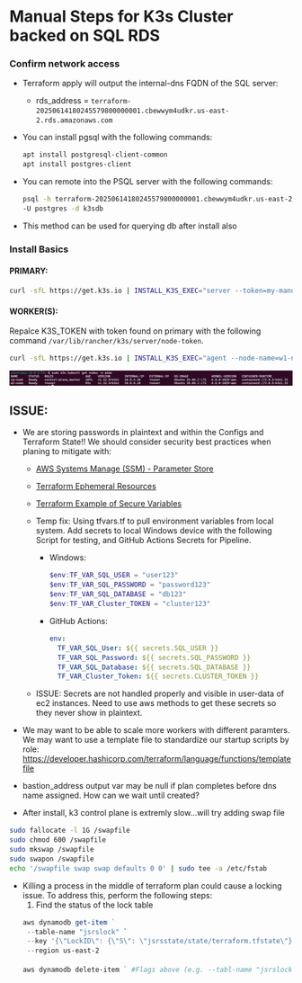 # Manual Steps for K3s Cluster backed on SQL RDS

### Confirm network access

+ Terraform apply will output the internal-dns FQDN of the SQL server:
  + rds_address = `terraform-20250614180245579800000001.cbewwym4udkr.us-east-2.rds.amazonaws.com`
+ You can install pgsql with the following commands:

    ```bash
    apt install postgresql-client-common
    apt install postgres-client
    ```

+ You can remote into the PSQL server with the following commands:

    ```bash
    psql -h terraform-20250614180245579800000001.cbewwym4udkr.us-east-2.rds.amazonaws.com /
    -U postgres -d k3sdb
    ```

+ This method can be used for querying db after install also

### Install Basics

#### PRIMARY:

```bash
curl -sfL https://get.k3s.io | INSTALL_K3S_EXEC="server --token=my-manual-token-123 --node-name=cp-node --datastore-endpoint='postgres://postgres:changeme123@terraform-20250614180245579800000001.cbewwym4udkr.us-east-2.rds.amazonaws.com:5432/k3sdb'" sh -

```


#### WORKER(S):

Repalce K3S_TOKEN with token found on primary with the following command `/var/lib/rancher/k3s/server/node-token`.

```bash
curl -sfL https://get.k3s.io | INSTALL_K3S_EXEC="agent --node-name=w1-node" K3S_URL="https://10.0.2.10:6443" K3S_TOKEN="my-manual-token-123" sh -
```

![k3s-cluster](./.visual_assets/k3s-cluster.png)

## ISSUE:

+ We are storing passwords in plaintext and within the Configs and Terraform State!! We should consider security best practices when planing to mitigate with:
  + [AWS Systems Manage (SSM) - Parameter Store](https://docs.aws.amazon.com/systems-manager/latest/userguide/systems-manager-parameter-store.html)
  + [Terraform Ephemeral Resources](https://developer.hashicorp.com/terraform/language/resources/ephemeral)
  + [Terraform Example of Secure Variables](https://developer.hashicorp.com/terraform/tutorials/configuration-language/sensitive-variables)

  + Temp fix: Using tfvars.tf to pull environment variables from local system. Add secrets to local Windows device with the following Script for testing, and GitHub Actions Secrets for Pipeline.
    + Windows:

      ```powershell
      $env:TF_VAR_SQL_USER = "user123"
      $env:TF_VAR_SQL_PASSWORD = "password123"
      $env:TF_VAR_SQL_DATABASE = "db123"
      $env:TF_VAR_Cluster_TOKEN = "cluster123"
      ```

    + GitHub Actions:

      ```yaml
      env:
        TF_VAR_SQL_User: ${{ secrets.SQL_USER }}
        TF_VAR_SQL_Password: ${{ secrets.SQL_PASSWORD }}
        TF_VAR_SQL_Database: ${{ secrets.SQL_DATABASE }}
        TF_VAR_Cluster_Token: ${{ secrets.CLUSTER_TOKEN }}
      ```

  + ISSUE: Secrets are not handled properly and visible in user-data of ec2 instances. Need to use aws methods to get these secrets so they never show in plaintext.

+ We may want to be able to scale more workers with different paramters. We may want to use a template file to standardize our startup scripts by role: https://developer.hashicorp.com/terraform/language/functions/templatefile
+ bastion_address output var may be null if plan completes before dns name assigned. How can we wait until created?
+ After install, k3 control plane is extremly slow...will try adding swap file

```bash
sudo fallocate -l 1G /swapfile
sudo chmod 600 /swapfile
sudo mkswap /swapfile
sudo swapon /swapfile
echo '/swapfile swap swap defaults 0 0' | sudo tee -a /etc/fstab
```

+ Killing a process in the middle of terraform plan could cause a locking issue. To address this, perform the following steps:
  1. Find the status of the lock table 
  ```ps1
  aws dynamodb get-item `   
   --table-name "jsrslock" `
   --key '{\"LockID\": {\"S\": \"jsrsstate/state/terraform.tfstate\"}}' `
   --region us-east-2
  
  aws dynamodb delete-item ` #Flags above (e.g. --tabl-name "jsrslock")
  ```